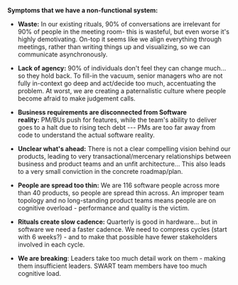 **Symptoms that we have a non-functional system:**

- **Waste:** In our existing rituals, 90% of conversations are irrelevant for 90% of people in the meeting room- this is wasteful, but even worse it's highly demotivating. On-top it seems like we align everything through meetings, rather than writing things up and visualizing, so we can communicate asynchronously.
    
- **Lack of agency:** 90% of individuals don't feel they can change much... so they hold back. To fill-in the vacuum, senior managers who are not fully in-context go deep and act/decide too much, accentuating the problem. At worst, we are creating a paternalistic culture where people become afraid to make judgement calls.
    
- **Business requirements are disconnected from Software reality:** PM/BUs push for features, while the team's ability to deliver goes to a halt due to rising tech debt --- PMs are too far away from code to understand the actual software reality.
    
- **Unclear what's ahead:** There is not a clear compelling vision behind our products, leading to very transactional/mercenary relationships between business and product teams and an unfit architecture... This also leads to a very small conviction in the concrete roadmap/plan.

- **People are spread too thin:** We are 116 software people across more than 40 products, so people are spread thin across. An improper team topology and no long-standing product teams means people are on cognitive overload - performance and quality is the victim.
    
- **Rituals create slow cadence:** Quarterly is good in hardware... but in software we need a faster cadence. We need to compress cycles (start with 6 weeks?) - and to make that possible have fewer stakeholders involved in each cycle. 

- **We are breaking**: Leaders take too much detail work on them - making them insufficient leaders. SWART team members have too much cognitive load.